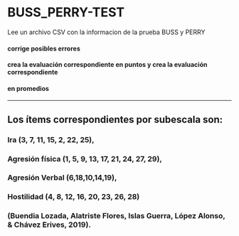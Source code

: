 # BUSS_PERRY-TEST
Lee un archivo CSV con la informacion de la prueba BUSS y PERRY
#### corrige posibles errores
#### crea la evaluación correspondiente en puntos y crea la evaluación correspondiente
#### en promedios

-------------------------------------------------------------------------------------------


## Los ítems correspondientes por subescala son: 
### Ira (3, 7, 11, 15, 2, 22, 25), 
### Agresión física (1, 5, 9, 13, 17, 21, 24, 27, 29), 
### Agresión Verbal (6,18,10,14,19), 
### Hostilidad (4, 8, 12, 16, 20, 23, 26, 28) 
### (Buendia Lozada, Alatriste Flores, Islas Guerra, López Alonso, & Chávez Erives, 2019).

